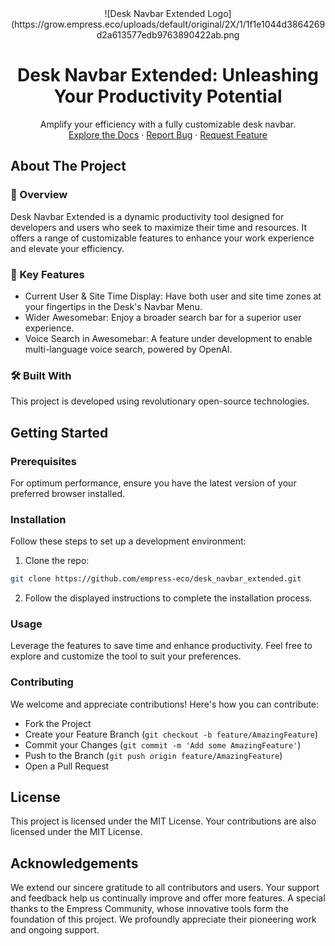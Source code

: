 <div align="center">
![Desk Navbar Extended Logo](https://grow.empress.eco/uploads/default/original/2X/1/1f1e1044d3864269d2a613577edb9763890422ab.png
<h1 align="center">Desk Navbar Extended: Unleashing Your Productivity Potential</h1>
<p align="center">
Amplify your efficiency with a fully customizable desk navbar.
<br />
<a href="https://grow.empress.eco/">Explore the Docs</a>
·
<a href="https://github.com/empress-eco/desk_navbar_extended/issues">Report Bug</a>
·
<a href="https://github.com/empress-eco/desk_navbar_extended/issues/new">Request Feature</a>
</p>
</div>

## About The Project

### 📖 Overview
Desk Navbar Extended is a dynamic productivity tool designed for developers and users who seek to maximize their time and resources. It offers a range of customizable features to enhance your work experience and elevate your efficiency.

### 🌟 Key Features
- Current User & Site Time Display: Have both user and site time zones at your fingertips in the Desk's Navbar Menu.
- Wider Awesomebar: Enjoy a broader search bar for a superior user experience.
- Voice Search in Awesomebar: A feature under development to enable multi-language voice search, powered by OpenAI.

### 🛠 Built With
This project is developed using revolutionary open-source technologies.

## Getting Started

### Prerequisites
For optimum performance, ensure you have the latest version of your preferred browser installed.

### Installation
Follow these steps to set up a development environment:

1. Clone the repo: 
```sh
git clone https://github.com/empress-eco/desk_navbar_extended.git
```
2. Follow the displayed instructions to complete the installation process.

### Usage
Leverage the features to save time and enhance productivity. Feel free to explore and customize the tool to suit your preferences.

### Contributing
We welcome and appreciate contributions! Here's how you can contribute:

- Fork the Project
- Create your Feature Branch (`git checkout -b feature/AmazingFeature`)
- Commit your Changes (`git commit -m 'Add some AmazingFeature'`)
- Push to the Branch (`git push origin feature/AmazingFeature`)
- Open a Pull Request

## License

This project is licensed under the MIT License. Your contributions are also licensed under the MIT License.

## Acknowledgements

We extend our sincere gratitude to all contributors and users. Your support and feedback help us continually improve and offer more features. A special thanks to the Empress Community, whose innovative tools form the foundation of this project. We profoundly appreciate their pioneering work and ongoing support.